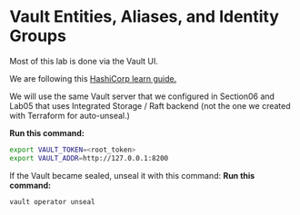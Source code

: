 # Vault Entities, Aliases, and Identity Groups

Most of this lab is done via the Vault UI.

We are following this [HashiCorp learn guide.](https://learn.hashicorp.com/tutorials/vault/identity)

We will use the same Vault server that we configured in Section06 and Lab05 that uses Integrated Storage / Raft backend (not the one we created with Terraform for auto-unseal.)

**Run this command:**
```bash
export VAULT_TOKEN=<root_token>
export VAULT_ADDR=http://127.0.0.1:8200
```

If the Vault became sealed, unseal it with this command:
**Run this command:**
```bash
vault operator unseal
```